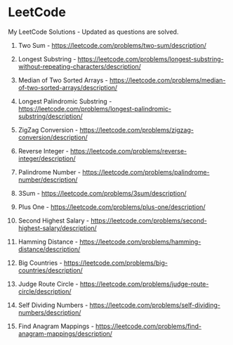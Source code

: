 # LeetCode
My LeetCode Solutions - Updated as questions are solved.

1. Two Sum - https://leetcode.com/problems/two-sum/description/

3. Longest Substring - https://leetcode.com/problems/longest-substring-without-repeating-characters/description/

4. Median of Two Sorted Arrays - https://leetcode.com/problems/median-of-two-sorted-arrays/description/

5. Longest Palindromic Substring - https://leetcode.com/problems/longest-palindromic-substring/description/

6. ZigZag Conversion - https://leetcode.com/problems/zigzag-conversion/description/

7. Reverse Integer - https://leetcode.com/problems/reverse-integer/description/

9. Palindrome Number - https://leetcode.com/problems/palindrome-number/description/

15. 3Sum - https://leetcode.com/problems/3sum/description/

66. Plus One - https://leetcode.com/problems/plus-one/description/

176. Second Highest Salary - https://leetcode.com/problems/second-highest-salary/description/

461. Hamming Distance - https://leetcode.com/problems/hamming-distance/description/

595. Big Countries - https://leetcode.com/problems/big-countries/description/

657. Judge Route Circle - https://leetcode.com/problems/judge-route-circle/description/

728. Self Dividing Numbers - https://leetcode.com/problems/self-dividing-numbers/description/

760. Find Anagram Mappings - https://leetcode.com/problems/find-anagram-mappings/description/
